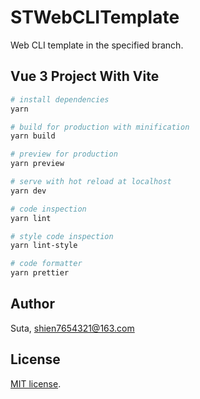 # STWebCLITemplate

Web CLI template in the specified branch.

## Vue 3 Project With Vite

```bash
# install dependencies
yarn

# build for production with minification
yarn build

# preview for production
yarn preview

# serve with hot reload at localhost
yarn dev

# code inspection
yarn lint

# style code inspection
yarn lint-style

# code formatter
yarn prettier
```

## Author

Suta, shien7654321@163.com

## License

[mit]: https://opensource.org/licenses/MIT

[MIT license][mit].
